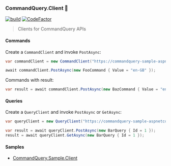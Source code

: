 ### CommandQuery.Client 🧰

[![build](https://github.com/hlaueriksson/CommandQuery/actions/workflows/build.yml/badge.svg)](https://github.com/hlaueriksson/CommandQuery/actions/workflows/build.yml) [![CodeFactor](https://codefactor.io/repository/github/hlaueriksson/commandquery/badge)](https://codefactor.io/repository/github/hlaueriksson/commandquery)

> Clients for CommandQuery APIs

#### Commands

Create a `CommandClient` and invoke `PostAsync`:

```cs
var commandClient = new CommandClient("https://commandquery-sample-aspnetcore-v5.azurewebsites.net/api/command/");

await commandClient.PostAsync(new FooCommand { Value = "en-GB" });
```

Commands with result:

```cs
var result = await commandClient.PostAsync(new BazCommand { Value = "en-GB" });
```

#### Queries

Create a `QueryClient` and invoke `PostAsync` or `GetAsync`:

```cs
var queryClient = new QueryClient("https://commandquery-sample-aspnetcore-v5.azurewebsites.net/api/query/");

var result = await queryClient.PostAsync(new BarQuery { Id = 1 });
result = await queryClient.GetAsync(new BarQuery { Id = 1 });
```

#### Samples

* [CommandQuery.Sample.Client](https://github.com/hlaueriksson/CommandQuery/tree/master/samples/CommandQuery.Sample.Client)
